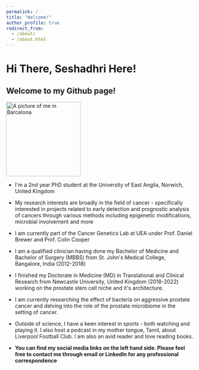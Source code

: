 ```yaml
---
permalink: /
title: "Welcome!"
author_profile: true
redirect_from: 
  - /about/
  - /about.html
---
```


# Hi There, Seshadhri Here!

## Welcome to my Github page!

<img src="www.dr-seshadhri.github.io/images/Github_pic.jpg" alt="A picture of me in Barcelona" width="200"/>

 
- I'm a 2nd year PhD student at the University of East Anglia, Norwich, United Kingdom

- My research interests are broadly in the field of cancer - specifically interested in projects related to early detection and prognostic analysis of cancers through various methods including epigenetic modifications, microbial involvement and more

- I am currently part of the Cancer Genetics Lab at UEA under Prof. Daniel Brewer and Prof. Colin Cooper

- I am a qualified clinician having done my Bachelor of Medicine and Bachelor of Surgery (MBBS) from St. John's Medical College, Bangalore, India (2012-2018)

- I finished my Doctorate in Medicine (MD) in Translational and Clinical Research from Newcastle University, United Kingdom (2018-2022) working on the prostate stem cell niche and it's architecture.

- I am currently researching the effect of bacteria on aggressive prostate cancer and delving into the role of the prostate microbiome in the setting of cancer.

- Outside of science, I have a keen interest in sports - both watching and playing it. I also host a podcast in my mother tongue, Tamil, about Liverpool Football Club. I am also an avid reader and love reading books.

- **You can find my social media links on the left hand side. Please feel free to contact me through email or LinkedIn for any professional correspondence**
